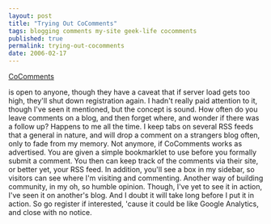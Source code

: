 ```yaml
---
layout: post
title: "Trying Out CoComments"
tags: blogging comments my-site geek-life cocomments
published: true
permalink: trying-out-cocomments
date: 2006-02-17
---
```


<p><a href="http://www.cocomment.com/">CoComments</a></p> is open to anyone, though they have a caveat that if server load gets too high, they'll shut down registration again.  I hadn't really paid attention to it, though I've seen it mentioned, but the concept is sound.  How often do you leave comments on a blog, and then forget where, and wonder if there was a follow up?  Happens to me all the time.  I keep tabs on several RSS feeds that a general in nature, and will drop a comment on a strangers blog often, only to fade from my memory.  Not anymore, if CoComments works as advertised.  You are given a simple bookmarklet to use before you formally submit a comment.  You then can keep track of the comments via their site, or better yet, your RSS feed.  In addition, you'll see a box in my sidebar, so visitors can see where I'm visiting and commenting.  Another way of building community, in my oh, so humble opinion.  Though, I've yet to see it in action, I've seen it on another's blog.  And I doubt it will take long before I put it in action.  So go register if interested, 'cause it could be like Google Analytics, and close with no notice.
